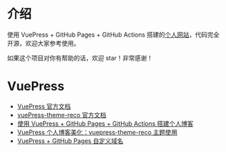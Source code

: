 
# 介绍

使用 VuePress + GitHub Pages + GitHub Actions 搭建的[个人网站](https://cleaner.love/)，代码完全开源，欢迎大家参考使用。

如果这个项目对你有帮助的话，欢迎 star！非常感谢！


# VuePress

* [VuePress 官方文档](https://vuepress.vuejs.org/zh/)
* [vuePress-theme-reco 官方文档](https://vuepress-theme-reco.recoluan.com/)
* [使用 VuePress + GitHub Pages + GitHub Actions 搭建个人博客](https://juejin.cn/post/7239536753971724344)
* [VuePress 个人博客美化：vuepress-theme-reco 主题使用](https://juejin.cn/post/7242181894116573245)
* [VuePress + GitHub Pages 自定义域名](https://juejin.cn/post/7245812754026643512)

